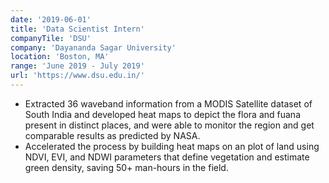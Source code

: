 ```yaml
---
date: '2019-06-01'
title: 'Data Scientist Intern'
companyTile: 'DSU'
company: 'Dayananda Sagar University'
location: 'Boston, MA'
range: 'June 2019 - July 2019'
url: 'https://www.dsu.edu.in/'
---
```


- Extracted 36 waveband information from a MODIS Satellite dataset of South India and developed heat maps to depict the flora and fuana present in distinct places, and were able to monitor the region and get comparable results as predicted by NASA.
- Accelerated the process by building heat maps on an plot of land using NDVI, EVI, and NDWI parameters that define vegetation and estimate green density, saving 50+ man-hours in the field.
